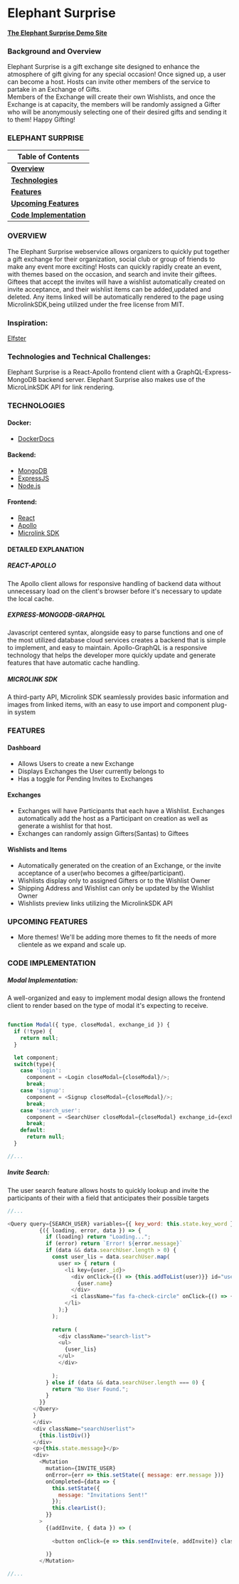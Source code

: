 # Elephant Surprise
**[The Elephant Surprise Demo Site](https://elephantsurprise.com/#/)**
### Background and Overview
Elephant Surprise is a gift exchange site designed to enhance the atmosphere of gift giving for any special occasion!
Once signed up, a user can become a host.  Hosts can invite other members of the service to partake in an Exchange of Gifts.  
Members of the Exchange will create their own Wishlists, and once the Exchange is at capacity, the members will be randomly assigned a Gifter who will be anonymously selecting one of their desired gifts and sending it to them!  Happy Gifting!

### ELEPHANT SURPRISE
| **Table of Contents**                       |
| ------------------------------------------- |
| **[Overview](#overview)**                   |
| **[Technologies](#technologies)**           |
| **[Features](#features)**                   |
| **[Upcoming Features](#upcoming-features)** |
| **[Code Implementation](#code-implementation)**         |

### OVERVIEW

The Elephant Surprise webservice allows organizers to quickly put together a gift exchange for their organization, social club or group of friends to make any event more exciting!  Hosts can quickly rapidly create an event, with themes based on the occasion, and search and invite their giftees. Giftees that accept the invites will have a wishlist automatically created on invite acceptance, and their wishlist items can be added,updated and deleted.  Any items linked will be automatically rendered to the page using MicrolinkSDK,being utilized under the free license from MIT.


### Inspiration:
[Elfster](https://www.elfster.com/)

### Technologies and Technical Challenges:
Elephant Surprise is a React-Apollo frontend client with a GraphQL-Express-MongoDB backend server.  Elephant Surprise also makes use of the MicroLinkSDK API for link rendering.

### TECHNOLOGIES
#### Docker:
- [DockerDocs](https://docs.docker.com/)
#### Backend:
- [MongoDB](https://www.mongodb.com/)
- [ExpressJS](http://expressjs.com/)
- [Node.js](https://nodejs.org/en/)
#### Frontend:
- [React](https://reactjs.org/)
- [Apollo](https://www.apollographql.com/docs/react/)
- [Microlink SDK](https://microlink.io/docs/sdk/getting-started/overview/)
#### DETAILED EXPLANATION
##### REACT-APOLLO
The Apollo client allows for responsive handling of backend data without unnecessary load on the client's browser before it's necessary to update the local cache.  
##### EXPRESS-MONGODB-GRAPHQL
Javascript centered syntax, alongside easy to parse functions and one of the most utilized database cloud services creates a backend that is simple to implement, and easy to maintain.  Apollo-GraphQL is a responsive technology that helps the developer more quickly update and generate features that have automatic cache handling.
##### MICROLINK SDK
A third-party API, Microlink SDK seamlessly provides basic information and images from linked items, with an easy to use import and component plug-in system

### FEATURES
#### Dashboard
- Allows Users to create a new Exchange
- Displays Exchanges the User currently belongs to
- Has a toggle for Pending Invites to Exchanges
#### Exchanges
- Exchanges will have Participants that each have a Wishlist.  Exchanges automatically add the host as a Participant on creation as well as generate a wishlist for that host.
- Exchanges can randomly assign Gifters(Santas) to Giftees
#### Wishlists and Items
- Automatically generated on the creation of an Exchange, or the invite acceptance of a user(who becomes a giftee/participant).
- Wishlists display only to assigned Gifters or to the Wishlist Owner
- Shipping Address and Wishlist can only be updated by the Wishlist Owner
- Wishlists preview links utilizing the MicrolinkSDK API


### UPCOMING FEATURES
- More themes!  We'll be adding more themes to fit the needs of more clientele as we expand and scale up.

### CODE IMPLEMENTATION
##### Modal Implementation:

A well-organized and easy to implement modal design allows the frontend client to render based on the type of modal it's expecting to receive.

```javascript

function Modal({ type, closeModal, exchange_id }) {
  if (!type) {
    return null;
  }

  let component;
  switch(type){
    case 'login':
      component = <Login closeModal={closeModal}/>;
      break;
    case 'signup':
      component = <Signup closeModal={closeModal}/>;
      break;
    case 'search_user':
      component = <SearchUser closeModal={closeModal} exchange_id={exchange_id}/>;
      break;
    default:
      return null;
  }

//...

```
##### Invite Search:

The user search feature allows hosts to quickly lookup and invite the participants of their with a field that anticipates their possible targets

```javascript
//...

<Query query={SEARCH_USER} variables={{ key_word: this.state.key_word }}>
          {({ loading, error, data }) => {
            if (loading) return "Loading...";
            if (error) return `Error! ${error.message}`
            if (data && data.searchUser.length > 0) {
              const user_lis = data.searchUser.map(
                user => { return (
                  <li key={user._id}>
                    <div onClick={() => {this.addToList(user)}} id="user-item">
                      {user.name}
                    </div>
                    <i className="fas fa-check-circle" onClick={() => { this.removeFromList(user) }} id={user._id} />
                  </li>
                );}
              );
                
              return (
                <div className="search-list">
                <ul>
                  {user_lis}
                </ul>
                </div>
                
              );
            } else if (data && data.searchUser.length === 0) {
              return "No User Found.";
            }
          }}
        </Query>
        }
        </div>
        <div className="searchUserlist">
          {this.listDiv()}
        </div>
        <p>{this.state.message}</p>
        <div>
          <Mutation
            mutation={INVITE_USER}
            onError={err => this.setState({ message: err.message })}
            onCompleted={data => {
              this.setState({
                message: "Invitations Sent!"
              });
              this.clearList();
            }}
          >
            {(addInvite, { data }) => (
              
              <button onClick={e => this.sendInvite(e, addInvite)} className="searchButton">Send Invitations!</button>
              
            )}
          </Mutation>

//...

```
